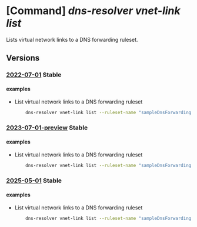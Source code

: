 # [Command] _dns-resolver vnet-link list_

Lists virtual network links to a DNS forwarding ruleset.

## Versions

### [2022-07-01](/Resources/mgmt-plane/L3N1YnNjcmlwdGlvbnMve30vcmVzb3VyY2Vncm91cHMve30vcHJvdmlkZXJzL21pY3Jvc29mdC5uZXR3b3JrL2Ruc2ZvcndhcmRpbmdydWxlc2V0cy97fS92aXJ0dWFsbmV0d29ya2xpbmtz/2022-07-01.xml) **Stable**

<!-- mgmt-plane /subscriptions/{}/resourcegroups/{}/providers/microsoft.network/dnsforwardingrulesets/{}/virtualnetworklinks 2022-07-01 -->

#### examples

- List virtual network links to a DNS forwarding ruleset
    ```bash
        dns-resolver vnet-link list --ruleset-name "sampleDnsForwardingRuleset" --resource-group "sampleResourceGroup"
    ```

### [2023-07-01-preview](/Resources/mgmt-plane/L3N1YnNjcmlwdGlvbnMve30vcmVzb3VyY2Vncm91cHMve30vcHJvdmlkZXJzL21pY3Jvc29mdC5uZXR3b3JrL2Ruc2ZvcndhcmRpbmdydWxlc2V0cy97fS92aXJ0dWFsbmV0d29ya2xpbmtz/2023-07-01-preview.xml) **Stable**

<!-- mgmt-plane /subscriptions/{}/resourcegroups/{}/providers/microsoft.network/dnsforwardingrulesets/{}/virtualnetworklinks 2023-07-01-preview -->

#### examples

- List virtual network links to a DNS forwarding ruleset
    ```bash
        dns-resolver vnet-link list --ruleset-name "sampleDnsForwardingRuleset" --resource-group "sampleResourceGroup"
    ```

### [2025-05-01](/Resources/mgmt-plane/L3N1YnNjcmlwdGlvbnMve30vcmVzb3VyY2Vncm91cHMve30vcHJvdmlkZXJzL21pY3Jvc29mdC5uZXR3b3JrL2Ruc2ZvcndhcmRpbmdydWxlc2V0cy97fS92aXJ0dWFsbmV0d29ya2xpbmtz/2025-05-01.xml) **Stable**

<!-- mgmt-plane /subscriptions/{}/resourcegroups/{}/providers/microsoft.network/dnsforwardingrulesets/{}/virtualnetworklinks 2025-05-01 -->

#### examples

- List virtual network links to a DNS forwarding ruleset
    ```bash
        dns-resolver vnet-link list --ruleset-name "sampleDnsForwardingRuleset" --resource-group "sampleResourceGroup"
    ```
